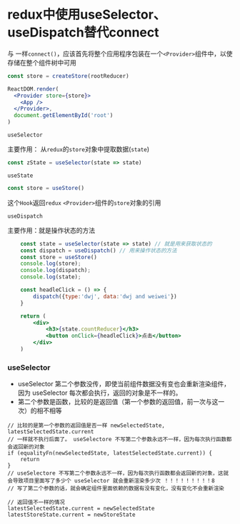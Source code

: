 # redux中使用useSelector、useDispatch替代connect

与 一样`connect()`，应该首先将整个应用程序包装在一个`<Provider>`组件中，以使存储在整个组件树中可用

```jsx
const store = createStore(rootReducer)

ReactDOM.render(
  <Provider store={store}>
    <App />
  </Provider>,
  document.getElementById('root')
)
```

``useSelector``

主要作用： 从`redux`的`store`对象中提取数据(`state`)

```jsx
const zState = useSelector(state => state)
```

`useState`

```jsx
const store = useStore()
```

这个`Hook`返回`redux` `<Provider>`组件的`store`对象的引用

`useDispatch`

主要作用：就是操作状态的方法

```jsx
    const state = useSelector(state => state) // 就是用来获取状态的
    const dispatch = useDispatch() // 用来操作状态的方法 
    const store = useStore()
    console.log(store);
    console.log(dispatch);
    console.log(state);

    const headleClick = () => {
        dispatch({type:'dwj', data:'dwj and weiwei'})
    }

    return (
        <div>
            <h3>{state.countReducer}</h3>
            <button onClick={headleClick}>点击</button>
        </div>
    )		
```

### useSelector

* useSelector 第二个参数没传，即使当前组件数据没有变也会重新渲染组件，因为 useSelector 每次都会执行，返回的对象是不一样的。
* 第二个参数是函数，比较的是返回值（第一个参数的返回值，前一次与这一次）的相不相等

```JS
// 比较的是第一个参数的返回值是否一样 newSelectedState, latestSelectedState.current
// 一样就不执行后面了。 useSelectore 不写第二个参数永远不一样，因为每次执行函数都会返回新的对象
if (equalityFn(newSelectedState, latestSelectedState.current)) {
	return
}
// useSelectore 不写第二个参数永远不一样，因为每次执行函数都会返回新的对象，这就会导致项目里面写了多少个 useSelector 就会重新渲染多少次 ！！！！！！！！！8
// 写了第二个参数的话，就会确定组件里面依赖的数据有没有变化，没有变化不会重新渲染

// 返回值不一样的情况   
latestSelectedState.current = newSelectedState
latestStoreState.current = newStoreState
```
